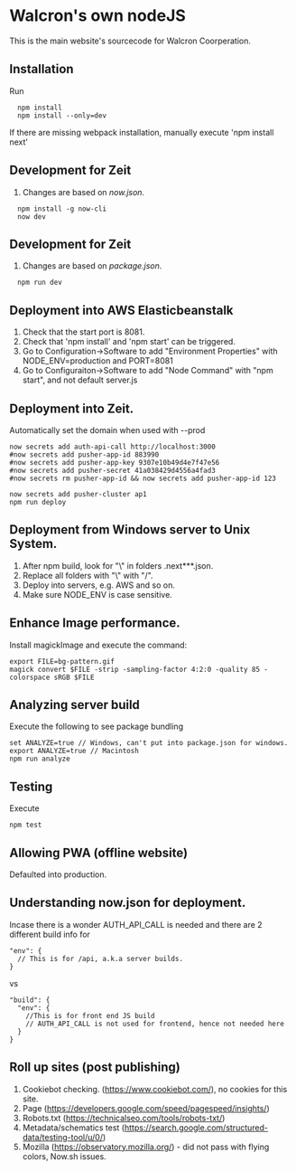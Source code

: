# Walcron's own nodeJS
This is the main website's sourcecode for Walcron Coorperation.

## Installation
Run

```
  npm install
  npm install --only=dev
```

If there are missing webpack installation, manually execute 'npm install next'

## Development for Zeit
1. Changes are based on *now.json*.

```
  npm install -g now-cli
  now dev
```


## Development for Zeit
1. Changes are based on *package.json*.

```
  npm run dev
```

## Deployment into AWS Elasticbeanstalk
1. Check that the start port is 8081.
2. Check that 'npm install' and 'npm start' can be triggered.
3. Go to Configuration->Software to add "Environment Properties" with NODE_ENV=production and PORT=8081
4. Go to Configuraiton->Software to add "Node Command" with "npm start", and not default server.js

## Deployment into Zeit.
Automatically set the domain when used with --prod
```
now secrets add auth-api-call http://localhost:3000
#now secrets add pusher-app-id 883990
#now secrets add pusher-app-key 9307e10b49d4e7f47e56
#now secrets add pusher-secret 41a038429d4556a4fad3
#now secrets rm pusher-app-id && now secrets add pusher-app-id 123

now secrets add pusher-cluster ap1
npm run deploy
```

## Deployment from Windows server to Unix System.
1. After npm build, look for "\\" in folders .next\**\*.json.
2. Replace all folders with "\\" with "/".
3. Deploy into servers, e.g. AWS and so on.
4. Make sure NODE_ENV is case sensitive.

## Enhance Image performance.
Install magickImage and execute the command:
```
export FILE=bg-pattern.gif
magick convert $FILE -strip -sampling-factor 4:2:0 -quality 85 -colorspace sRGB $FILE
```

## Analyzing server build
Execute the following to see package bundling
```
set ANALYZE=true // Windows, can't put into package.json for windows.
export ANALYZE=true // Macintosh
npm run analyze
```

## Testing
Execute
```
npm test
```

## Allowing PWA (offline website)
Defaulted into production.

## Understanding now.json for deployment.
Incase there is a wonder AUTH_API_CALL is needed and there are 2 different build info for
```
"env": {
  // This is for /api, a.k.a server builds.
}
```
vs
```
"build": {
  "env": {
    //This is for front end JS build
    // AUTH_API_CALL is not used for frontend, hence not needed here
  }
}
```

## Roll up sites (post publishing)
1. Cookiebot checking. (https://www.cookiebot.com/), no cookies for this site.
2. Page (https://developers.google.com/speed/pagespeed/insights/)
3. Robots.txt (https://technicalseo.com/tools/robots-txt/)
4. Metadata/schematics test (https://search.google.com/structured-data/testing-tool/u/0/)
5. Mozilla (https://observatory.mozilla.org/) - did not pass with flying colors, Now.sh issues.
